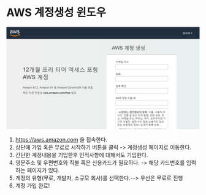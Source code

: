 # AWS 계정생성 윈도우

![](./aws1.png)

1. https://aws.amazon.com 을 접속한다.
2. 상단에 가입 혹은 무료로 시작하기 버튼을 클릭 -> 계정생성 페이지로 이동한다.
3. 간단한 계정내용을 기입한후 인적사항에 대해서도 기입한다.
4. 영문주소 및 우편번호와 직불 혹은 신용카드가 필요하다. -> 해당 카드번호를
입력하는 페이지가 있다.
5. 계정의 유형(무료, 개발자, 소규모 회사)를 선택한다.--> 우선은 무료로 진행
6. 계정 가입 완료!